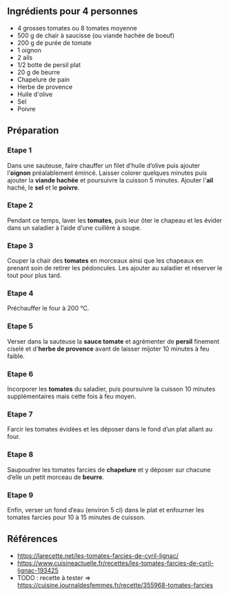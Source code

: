 ## Ingrédients pour 4 personnes

- 4 grosses tomates ou 8 tomates moyenne
- 500 g de chair à saucisse (ou viande hachée de boeuf)
- 200 g de purée de tomate
- 1 oignon
- 2 ails
- 1/2 botte de persil plat
- 20 g de beurre
- Chapelure de pain
- Herbe de provence
- Huile d'olive
- Sel
- Poivre

## Préparation

### Etape 1

Dans une sauteuse, faire chauffer un filet d’huile d’olive puis ajouter l’**oignon** préalablement émincé. Laisser colorer quelques minutes puis ajouter la **viande hachée** et poursuivre la cuisson 5 minutes. Ajouter l'**ail** haché, le **sel** et le **poivre**.

### Etape 2

Pendant ce temps, laver les **tomates**, puis leur ôter le chapeau et les évider dans un saladier à l’aide d’une cuillère à soupe.

### Etape 3

Couper la chair des **tomates** en morceaux ainsi que les chapeaux en prenant soin de retirer les pédoncules. Les ajouter au saladier et réserver le tout pour plus tard.

### Etape 4

Préchauffer le four à 200 °C.

### Etape 5

Verser dans la sauteuse la **sauce tomate** et agrémenter de **persil** finement ciselé et d'**herbe de provence** avant de laisser mijoter 10 minutes à feu faible.

### Etape 6

Incorporer les **tomates** du saladier, puis poursuivre la cuisson 10 minutes supplémentaires mais cette fois à feu moyen.

### Etape 7

Farcir les tomates évidées et les déposer dans le fond d’un plat allant au four.

### Etape 8

Saupoudrer les tomates farcies de **chapelure** et y déposer sur chacune d’elle un petit morceau de **beurre**.

### Etape 9

Enfin, verser un fond d’eau (environ 5 cl) dans le plat et enfourner les tomates farcies pour 10 à 15 minutes de cuisson.

## Références

- <https://larecette.net/les-tomates-farcies-de-cyril-lignac/>
- <https://www.cuisineactuelle.fr/recettes/les-tomates-farcies-de-cyril-lignac-193425>
- TODO : recette à tester => <https://cuisine.journaldesfemmes.fr/recette/355968-tomates-farcies>
